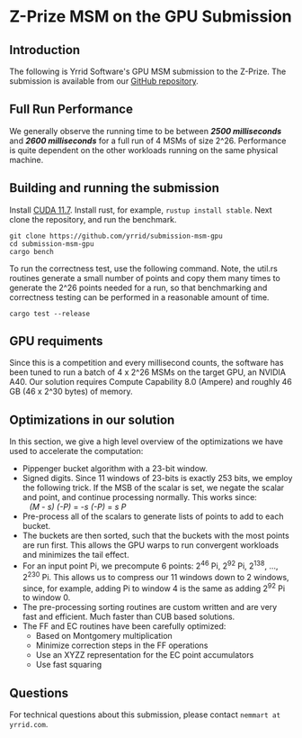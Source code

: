# Z-Prize MSM on the GPU Submission

## Introduction

The following is Yrrid Software's GPU MSM submission to the Z-Prize.   The submission is available from
our [GitHub repository](https://github.com/yrrid/submission-msm-gpu).

## Full Run Performance

We generally observe the running time to be between ***2500 milliseconds*** and ***2600 milliseconds*** for a full run 
of 4 MSMs of size 2^26.  Performance is quite dependent on the other workloads running on the same physical machine.

## Building and running the submission

Install [CUDA 11.7](https://developer.nvidia.com/cuda-downloads).   Install rust, for example, `rustup install stable`. 
Next clone the repository, and run the benchmark.
```
git clone https://github.com/yrrid/submission-msm-gpu
cd submission-msm-gpu
cargo bench
```

To run the correctness test, use the following command.   Note, the util.rs routines generate a small number of points 
and copy them many times to generate the 2^26 points needed for a run, so that benchmarking and correctness testing can 
be performed in a reasonable amount of time.
```
cargo test --release
```

## GPU requiments

Since this is a competition and every millisecond counts, the software has been tuned to run a batch of 4 x 2^26 MSMs on the target GPU,
an NVIDIA A40.  Our solution requires Compute Capability 8.0 (Ampere) and roughly 46 GB (46 x 2^30 bytes) of memory.

## Optimizations in our solution

In this section, we give a high level overview of the optimizations we have used to accelerate the computation:

-  Pippenger bucket algorithm with a 23-bit window.
-  Signed digits.  Since 11 windows of 23-bits is exactly 253 bits, we employ the following trick.  If the MSB of 
   the scalar is set, we negate the scalar and point, and continue processing normally.   This works since:  
    &nbsp;&nbsp; *(M - s) (-P)* = *-s (-P)* = *s P*
-  Pre-process all of the scalars to generate lists of points to add to each bucket.
-  The buckets are then sorted, such that the buckets with the most points are run first.  This allows the GPU warps to run convergent workloads and 
   minimizes the tail effect.
-  For an input point Pi, we precompute 6 points: 2<sup>46</sup> Pi, 2<sup>92</sup> Pi, 2<sup>138</sup>, ..., 2<sup>230</sup> Pi.   This allows us to
   compress our 11 windows down to 2 windows, since, for example, adding Pi to window 4 is the same as adding 2<sup>92</sup> Pi to window 0.
-  The pre-processing sorting routines are custom written and are very fast and efficient.  Much faster than CUB based solutions.
-  The FF and EC routines have been carefully optimized:  
   - Based on Montgomery multiplication 
   - Minimize correction steps in the FF operations
   - Use an XYZZ representation for the EC point accumulators
   - Use fast squaring

## Questions

For technical questions about this submission, please contact `nemmart at yrrid.com`.
